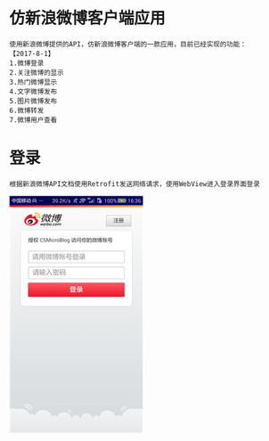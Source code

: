 仿新浪微博客户端应用
==
    使用新浪微博提供的API，仿新浪微博客户端的一款应用，目前已经实现的功能：
    【2017-8-1】
    1.微博登录
    2.关注微博的显示
    3.热门微博显示
    4.文字微博发布
    5.图片微博发布
    6.微博转发
    7.微博用户查看
# 登录
    根据新浪微博API文档使用Retrofit发送网络请求，使用WebView进入登录界面登录
![image](https://github.com/codeCacher/Picture/blob/7d0195bcefaa01359840811da3c963bc346c2bcd/thumb/Screenshot_2017-08-01-16-36-11.png?raw=true)
